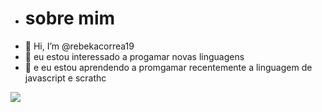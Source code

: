 - # sobre mim
- 👋 Hi, I’m @rebekacorrea19
- 👀 eu estou interessado a progamar novas linguagens
- 🌱 e eu estou aprendendo a promgamar recentemente a linguagem de javascript e scrathc

<a href="https://instagram.com/xty_rebeka" target="_blank"><img src="https://img.shields.io/badge/-Instagram-%23E4405F?style=for-the-badge&logo=instagram&logoColor=white" target="_blank"></a>
